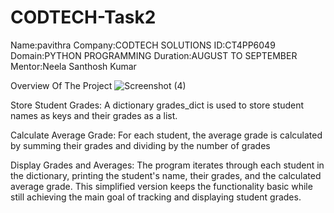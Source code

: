 # CODTECH-Task2
Name:pavithra
Company:CODTECH SOLUTIONS
ID:CT4PP6049
Domain:PYTHON PROGRAMMING
Duration:AUGUST TO SEPTEMBER
Mentor:Neela Santhosh Kumar

Overview Of The Project
![Screenshot (4)](https://github.com/user-attachments/assets/17c8927c-2a79-418e-ab1e-b9feb8fbcf27)

Store Student Grades:
A dictionary grades_dict is used to store student names as keys and their grades as a list.

Calculate Average Grade:
For each student, the average grade is calculated by summing their grades and dividing by the number of grades

Display Grades and Averages:
The program iterates through each student in the dictionary, printing the student's name, their grades, and the calculated average grade.
This simplified version keeps the functionality basic while still achieving the main goal of tracking and displaying student grades.








